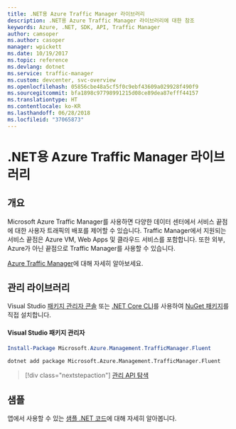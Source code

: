 ```yaml
---
title: .NET용 Azure Traffic Manager 라이브러리
description: .NET용 Azure Traffic Manager 라이브러리에 대한 참조
keywords: Azure, .NET, SDK, API, Traffic Manager
author: camsoper
ms.author: casoper
manager: wpickett
ms.date: 10/19/2017
ms.topic: reference
ms.devlang: dotnet
ms.service: traffic-manager
ms.custom: devcenter, svc-overview
ms.openlocfilehash: 05856cbe48a5cf5f0c9ebf43609a029928f490f9
ms.sourcegitcommit: bfa1898c97798991215d08ce89dea87efff44157
ms.translationtype: HT
ms.contentlocale: ko-KR
ms.lasthandoff: 06/28/2018
ms.locfileid: "37065873"
---
```

# <a name="azure-traffic-manager-libraries-for-net"></a>.NET용 Azure Traffic Manager 라이브러리

## <a name="overview"></a>개요

Microsoft Azure Traffic Manager를 사용하면 다양한 데이터 센터에서 서비스 끝점에 대한 사용자 트래픽의 배포를 제어할 수 있습니다. Traffic Manager에서 지원되는 서비스 끝점은 Azure VM, Web Apps 및 클라우드 서비스를 포함합니다. 또한 외부, Azure가 아닌 끝점으로 Traffic Manager를 사용할 수 있습니다.

[Azure Traffic Manager](/azure/traffic-manager/traffic-manager-overview)에 대해 자세히 알아보세요.  

## <a name="management-library"></a>관리 라이브러리

Visual Studio [패키지 관리자 콘솔][PackageManager] 또는 [.NET Core CLI][DotNetCLI]를 사용하여 [NuGet 패키지](https://www.nuget.org/packages/Microsoft.Azure.Management.TrafficManager.Fluent)를 직접 설치합니다.

#### <a name="visual-studio-package-manager"></a>Visual Studio 패키지 관리자

```powershell
Install-Package Microsoft.Azure.Management.TrafficManager.Fluent
```

```bash
dotnet add package Microsoft.Azure.Management.TrafficManager.Fluent
```

> [!div class="nextstepaction"]
> [관리 API 탐색](/dotnet/api/overview/azure/trafficmanager/management)

## <a name="samples"></a>샘플

앱에서 사용할 수 있는 [샘플 .NET 코드](https://azure.microsoft.com/resources/samples/?platform=dotnet)에 대해 자세히 알아봅니다.

[PackageManager]: https://docs.microsoft.com/nuget/tools/package-manager-console
[DotNetCLI]: https://docs.microsoft.com/dotnet/core/tools/dotnet-add-package